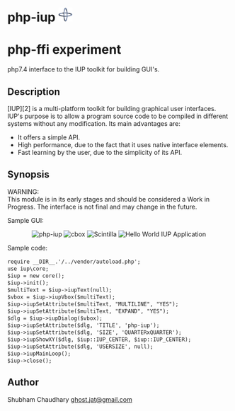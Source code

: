 # php-iup ![IUP Logo](logo_32x32.png)

php-ffi experiment
=========
php7.4 interface to the IUP toolkit for building GUI's.

Description
-----------
[IUP][2] is a multi-platform toolkit for
building graphical user interfaces. IUP's purpose is to allow a program
source code to be compiled in different systems without any modification.
Its main advantages are:

* It offers a simple API.
* High performance, due to the fact that it uses native interface elements.
* Fast learning by the user, due to the simplicity of its API.

Synopsis
--------
WARNING:  
This module is in its early stages and should be considered a Work in Progress.
The interface is not final and may change in the future.  

Sample GUI:

<p align="center">
 <img src ="https://raw.github.com/ghostjat/php-iup/master/test/php-iup.png" alt ="php-iup"/>
  <img src ="https://raw.github.com/ghostjat/php-iup/master/test/cbox.png" alt ="cbox"/>
 <img src ="https://raw.github.com/ghostjat/php-iup/master/test/scintilla.png" alt ="Scintilla"/>
<img src="https://raw.github.com/ghostjat/php-iup/master/test/menu.jpg" alt="Hello World IUP Application"/>
</p>

Sample code:

```<?php
require __DIR__.'/../vendor/autoload.php';
use iup\core;
$iup = new core();
$iup->init();
$multiText = $iup->iupText(null);
$vbox = $iup->iupVbox($multiText);
$iup->iupSetAttribute($multiText, "MULTILINE", "YES");
$iup->iupSetAttribute($multiText, "EXPAND", "YES");
$dlg = $iup->iupDialog($vbox);
$iup->iupSetAttribute($dlg, 'TITLE', 'php-iup');
$iup->iupSetAttribute($dlg, 'SIZE', 'QUARTERxQUARTER');
$iup->iupShowXY($dlg, $iup::IUP_CENTER, $iup::IUP_CENTER);
$iup->iupSetAttribute($dlg, 'USERSIZE', null);
$iup->iupMainLoop();
$iup->close();
```
Author
------
Shubham Chaudhary <ghost.jat@gmail.com>
